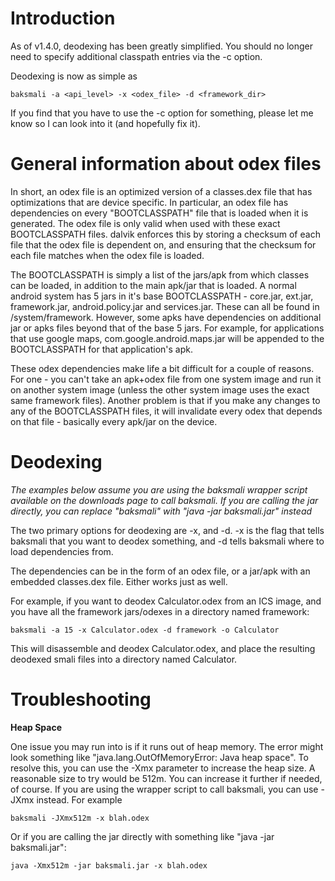 # Introduction #

As of v1.4.0, deodexing has been greatly simplified. You should no longer need to specify additional classpath entries via the -c option.

Deodexing is now as simple as

```
baksmali -a <api_level> -x <odex_file> -d <framework_dir>
```

If you find that you have to use the -c option for something, please let me know so I can look into it (and hopefully fix it).


# General information about odex files #

In short, an odex file is an optimized version of a classes.dex file that has optimizations that are device specific. In particular, an odex file has dependencies on every "BOOTCLASSPATH" file that is loaded when it is generated. The odex file is only valid when used with these exact BOOTCLASSPATH files. dalvik enforces this by storing a checksum of each file that the odex file is dependent on, and ensuring that the checksum for each file matches when the odex file is loaded.

The BOOTCLASSPATH is simply a list of the jars/apk from which classes can be loaded, in addition to the main apk/jar that is loaded. A normal android system has 5 jars in it's base BOOTCLASSPATH - core.jar, ext.jar, framework.jar, android.policy.jar and services.jar. These can all be found in /system/framework. However, some apks have dependencies on additional jar or apks files beyond that of the base 5 jars. For example, for applications that use google maps, com.google.android.maps.jar will be appended to the BOOTCLASSPATH for that application's apk.

These odex dependencies make life a bit difficult for a couple of reasons. For one - you can't take an apk+odex file from one system image and run it on another system image (unless the other system image uses the exact same framework files). Another problem is that if you make any changes to any of the BOOTCLASSPATH files, it will invalidate every odex that depends on that file - basically every apk/jar on the device.

# Deodexing #

_The examples below assume you are using the baksmali wrapper script available on the downloads page to call baksmali. If you are calling the jar directly, you can replace "baksmali" with "java -jar baksmali.jar" instead_

The two primary options for deodexing are -x, and -d. -x is the flag that tells baksmali that you want to deodex something, and -d tells baksmali where to load dependencies from.

The dependencies can be in the form of an odex file, or a jar/apk with an embedded classes.dex file. Either works just as well.

For example, if you want to deodex Calculator.odex from an ICS image, and you have all the framework jars/odexes in a directory named framework:

```
baksmali -a 15 -x Calculator.odex -d framework -o Calculator
```

This will disassemble and deodex Calculator.odex, and place the resulting deodexed smali files into a directory named Calculator.

# Troubleshooting #

**Heap Space**

One issue you may run into is if it runs out of heap memory. The error might look something like "java.lang.OutOfMemoryError: Java heap space". To resolve this, you can
use the -Xmx parameter to increase the heap size. A reasonable size to try would be 512m. You can increase it further if needed, of course. If you are using the wrapper script to call baksmali, you can use -JXmx instead. For example

```
baksmali -JXmx512m -x blah.odex
```

Or if you are calling the jar directly with something like "java -jar baksmali.jar":

```
java -Xmx512m -jar baksmali.jar -x blah.odex
```